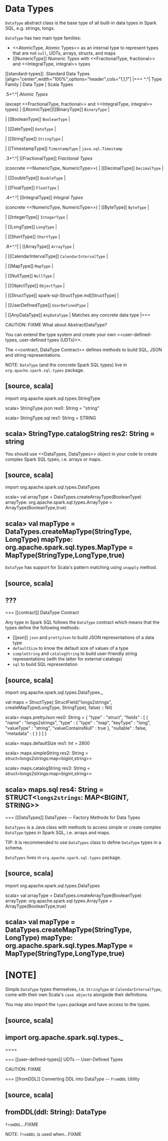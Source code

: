 # Data Types

`DataType` abstract class is the base type of all built-in data types in Spark SQL, e.g. strings, longs.

`DataType` has two main type families:

* <<AtomicType, Atomic Types>> as an internal type to represent types that are not `null`, UDTs, arrays, structs, and maps
* [[NumericType]] *Numeric Types* with <<FractionalType, fractional>> and <<IntegralType, integral>> types

[[standard-types]]
.Standard Data Types
[align="center",width="100%",options="header",cols="1,1,1"]
|===
^.^| Type Family
| Data Type
| Scala Types

.5+^.^| *Atomic Types*

(except <<FractionalType, fractional>> and <<IntegralType, integral>> types)
| [[AtomicType]][[BinaryType]] `BinaryType`
|

| [[BooleanType]] `BooleanType`
|

| [[DateType]] `DateType`
|

| [[StringType]] `StringType`
|

| [[TimestampType]] `TimestampType` | `java.sql.Timestamp`

.3+^.^| [[FractionalType]] *Fractional Types*

(concrete <<NumericType, NumericType>>)
| [[DecimalType]] `DecimalType`
|

| [[DoubleType]] `DoubleType`
|

| [[FloatType]] `FloatType`
|


.4+^.^| [[IntegralType]] *Integral Types*

(concrete <<NumericType, NumericType>>)
| [[ByteType]] `ByteType`
|

| [[IntegerType]] `IntegerType`
|

| [[LongType]] `LongType`
|

| [[ShortType]] `ShortType`
|


.8+^.^|
| [[ArrayType]] `ArrayType`
|

| [[CalendarIntervalType]] `CalendarIntervalType`
|

| [[MapType]] `MapType`
|

| [[NullType]] `NullType`
|

| [[ObjectType]] `ObjectType`
|

| [[StructType]] spark-sql-StructType.md[StructType]
|

| [[UserDefinedType]] `UserDefinedType`
|

| [[AnyDataType]] `AnyDataType` | Matches any concrete data type
|===

CAUTION: FIXME What about AbstractDataType?

You can extend the type system and create your own <<user-defined-types, user-defined types (UDTs)>>.

The <<contract, DataType Contract>> defines methods to build SQL, JSON and string representations.

NOTE: `DataType` (and the concrete Spark SQL types) live in `org.apache.spark.sql.types` package.

[source, scala]
----
import org.apache.spark.sql.types.StringType

scala> StringType.json
res0: String = "string"

scala> StringType.sql
res1: String = STRING

scala> StringType.catalogString
res2: String = string
----

You should use <<DataTypes, DataTypes>> object in your code to create complex Spark SQL types, i.e. arrays or maps.

[source, scala]
----
import org.apache.spark.sql.types.DataTypes

scala> val arrayType = DataTypes.createArrayType(BooleanType)
arrayType: org.apache.spark.sql.types.ArrayType = ArrayType(BooleanType,true)

scala> val mapType = DataTypes.createMapType(StringType, LongType)
mapType: org.apache.spark.sql.types.MapType = MapType(StringType,LongType,true)
----

`DataType` has support for Scala's pattern matching using `unapply` method.

[source, scala]
----
???
----

=== [[contract]] DataType Contract

Any type in Spark SQL follows the `DataType` contract which means that the types define the following methods:

* [[json]] `json` and `prettyJson` to build JSON representations of a data type
* `defaultSize` to know the default size of values of a type
* `simpleString` and `catalogString` to build user-friendly string representations (with the latter for external catalogs)
* `sql` to build SQL representation

[source, scala]
----
import org.apache.spark.sql.types.DataTypes._

val maps = StructType(
  StructField("longs2strings", createMapType(LongType, StringType), false) :: Nil)

scala> maps.prettyJson
res0: String =
{
  "type" : "struct",
  "fields" : [ {
    "name" : "longs2strings",
    "type" : {
      "type" : "map",
      "keyType" : "long",
      "valueType" : "string",
      "valueContainsNull" : true
    },
    "nullable" : false,
    "metadata" : { }
  } ]
}

scala> maps.defaultSize
res1: Int = 2800

scala> maps.simpleString
res2: String = struct<longs2strings:map<bigint,string>>

scala> maps.catalogString
res3: String = struct<longs2strings:map<bigint,string>>

scala> maps.sql
res4: String = STRUCT<`longs2strings`: MAP<BIGINT, STRING>>
----

=== [[DataTypes]] DataTypes -- Factory Methods for Data Types

`DataTypes` is a Java class with methods to access simple or create complex `DataType` types in Spark SQL, i.e. arrays and maps.

TIP: It is recommended to use `DataTypes` class to define `DataType` types in a schema.

`DataTypes` lives in `org.apache.spark.sql.types` package.

[source, scala]
----
import org.apache.spark.sql.types.DataTypes

scala> val arrayType = DataTypes.createArrayType(BooleanType)
arrayType: org.apache.spark.sql.types.ArrayType = ArrayType(BooleanType,true)

scala> val mapType = DataTypes.createMapType(StringType, LongType)
mapType: org.apache.spark.sql.types.MapType = MapType(StringType,LongType,true)
----

[NOTE]
====
Simple `DataType` types themselves, i.e. `StringType` or `CalendarIntervalType`, come with their own Scala's ``case object``s alongside their definitions.

You may also import the `types` package and have access to the types.

[source, scala]
----
import org.apache.spark.sql.types._
----
====

=== [[user-defined-types]] UDTs -- User-Defined Types

CAUTION: FIXME

=== [[fromDDL]] Converting DDL into DataType -- `fromDDL` Utility

[source, scala]
----
fromDDL(ddl: String): DataType
----

`fromDDL`...FIXME

NOTE: `fromDDL` is used when...FIXME
